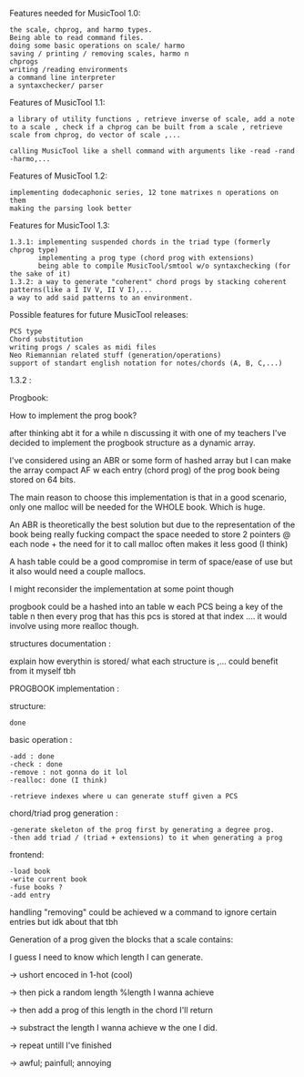 Features needed for MusicTool 1.0: 
    
    the scale, chprog, and harmo types. 
    Being able to read command files. 
    doing some basic operations on scale/ harmo 
    saving / printing / removing scales, harmo n 
    chprogs
    writing /reading environments
    a command line interpreter
    a syntaxchecker/ parser

Features of MusicTool 1.1: 
   
    a library of utility functions , retrieve inverse of scale, add a note to a scale , check if a chprog can be built from a scale , retrieve scale from chprog, do vector of scale ,... 

    calling MusicTool like a shell command with arguments like -read -rand -harmo,...


Features of MusicTool 1.2: 
    
    implementing dodecaphonic series, 12 tone matrixes n operations on them 
    making the parsing look better

Features for MusicTool 1.3: 
    
    1.3.1: implementing suspended chords in the triad type (formerly chprog type)
           implementing a prog type (chord prog with extensions)
           being able to compile MusicTool/smtool w/o syntaxchecking (for the sake of it)
    1.3.2: a way to generate "coherent" chord progs by stacking coherent patterns(like a I IV V, II V I),...
    a way to add said patterns to an environment.

Possible features for future MusicTool releases: 
    
    PCS type
    Chord substitution
    writing progs / scales as midi files
    Neo Riemannian related stuff (generation/operations)
    support of standart english notation for notes/chords (A, B, C,...)


1.3.2 : 

Progbook: 

How to implement the prog book? 

after thinking abt it for a while n discussing it with one of my teachers I've decided to implement 
the progbook structure as a dynamic array.

I've considered using an ABR or some form of hashed array but I can make the array compact AF w each entry (chord prog) of the prog book 
being stored on 64 bits.

The main reason to choose this implementation is that in a good scenario, only one malloc will be needed for the WHOLE book. Which is huge. 

An ABR is theoretically the best solution but due to the representation of the book being really fucking compact the space needed to store 2 pointers @ each node + the need for it to call malloc often makes it less good (I think) 

A hash table could be a good compromise in term of space/ease of use but it also would need a couple mallocs. 

I might reconsider the implementation at some point though

progbook could be a hashed into an table w each PCS being a key of the table n then every prog that has this pcs is stored at that index ....
it would involve using more realloc though. 



structures documentation : 

explain how everythin is stored/ what each structure is ,...
could benefit from it myself tbh 


PROGBOOK implementation : 

structure: 

    done 

basic operation : 

    -add : done 
    -check : done 
    -remove : not gonna do it lol 
    -realloc: done (I think)

    -retrieve indexes where u can generate stuff given a PCS 

chord/triad prog generation : 

    -generate skeleton of the prog first by generating a degree prog. 
    -then add triad / (triad + extensions) to it when generating a prog 

frontend: 

    -load book 
    -write current book 
    -fuse books ? 
    -add entry 

handling "removing" could be achieved w a command to ignore certain entries but idk about that tbh 


Generation of a prog given the blocks that a scale contains: 


I guess I need to know which length I can generate. 

-> ushort encoced in 1-hot (cool)

-> then pick a random length %length I wanna achieve 

-> then add a prog of this length in the chord I'll return 

-> substract the length I wanna achieve w the one I did. 

-> repeat untill I've finished


-> awful; painfull; annoying 
